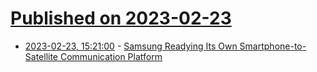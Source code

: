 # [Published on 2023-02-23](index.md)

* [2023-02-23, 15:21:00](https://mobile.slashdot.org/story/23/02/23/1334257/samsung-readying-its-own-smartphone-to-satellite-communication-platform?utm_source=rss1.0mainlinkanon&utm_medium=feed) - [Samsung Readying Its Own Smartphone-to-Satellite Communication Platform](https://mobile.slashdot.org/story/23/02/23/1334257/samsung-readying-its-own-smartphone-to-satellite-communication-platform?utm_source=rss1.0mainlinkanon&utm_medium=feed)
